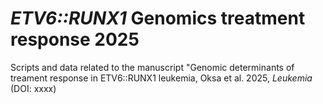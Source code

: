 # _ETV6::RUNX1_ Genomics treatment response 2025
Scripts and data related to the manuscript "Genomic determinants of treament response in ETV6::RUNX1 leukemia, Oksa et al. 2025, _Leukemia_ (DOI: xxxx)
